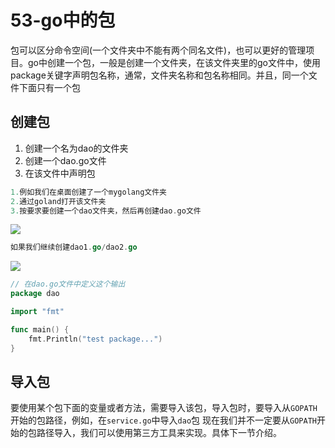 # 53-go中的包

包可以区分命令空间(一个文件夹中不能有两个同名文件)，也可以更好的管理项目。go中创建一个包，一般是创建一个文件夹，在该文件夹里的go文件中，使用package关键字声明包名称，通常，文件夹名称和包名称相同。并且，同一个文件下面只有一个包

## 创建包

1. 创建一个名为dao的文件夹
2. 创建一个dao.go文件
3. 在该文件中声明包

```go
1.例如我们在桌面创建了一个mygolang文件夹
2.通过goland打开该文件夹
3.按要求要创建一个dao文件夹，然后再创建dao.go文件
```

![](vx_images/289832514249794.png)

```go
如果我们继续创建dao1.go/dao2.go
```

![](vx_images/387522714246349.png)

```go
// 在dao.go文件中定义这个输出
package dao

import "fmt"

func main() {
    fmt.Println("test package...")
}
```

## 导入包

要使用某个包下面的变量或者方法，需要导入该包，导入包时，要导入从`GOPATH`开始的包路径，例如，在`service.go`中导入`dao`包
现在我们并不一定要从`GOPATH`开始的包路径导入，我们可以使用第三方工具来实现。具体下一节介绍。
